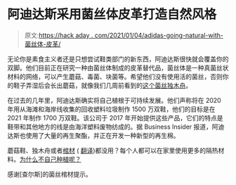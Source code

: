 # 阿迪达斯采用菌丝体皮革打造自然风格

> 原文:[https://hack aday . com/2021/01/04/adidas-going-natural-with-菌丝体-皮革/](https://hackaday.com/2021/01/04/adidas-going-natural-with-mycelium-leather/)

无论你是素食主义者还是只想尝试鞋类部门的新东西，阿迪达斯很快就会覆盖你的双脚。他们目前正在研究一种由菌丝体制成的皮革替代品，菌丝体是一种真菌丝状材料的网络，可以产生蘑菇、毒菌、块菌等。希望他们没有使用活的菌丝，否则你的鞋子弄湿后会长出蘑菇，就像我们几周前看到的[这个菌丝独木舟](https://hackaday.com/2020/11/20/mushroom-canoe-one-ups-climate-change/)。

在过去的几年里，阿迪达斯确实将自己植根于可持续发展。他们声称将在 2020 年用从海滩和海岸线收集的回收塑料垃圾制作 1500 万双鞋，他们的目标是在 2021 年制作 1700 万双鞋。该公司于 2017 年开始提供这些产品，它们的特点是鞋带和其他地方的线是由海洋塑料废物纺成的。据 Business Insider 报道，阿迪达斯也使用了大量的再生聚酯，并正在开发一种新型的再生棉。

蘑菇鞋、独木舟或者[棺材](https://www.eoswetenschap.eu/natuur-milieu/met-deze-levende-doodskist-verrijk-je-na-je-dood-de-bodem) ( [翻译](https://translate.google.com/translate?sl=auto&tl=en&u=https://www.eoswetenschap.eu/natuur-milieu/met-deze-levende-doodskist-verrijk-je-na-je-dood-de-bodem))都没用？每个人都可以在家里使用更多的隔热材料。[为什么不自己种植呢？](https://hackaday.com/2018/11/21/growing-your-own-insulation/)

感谢[查尔斯]的菌丝棺材提示。